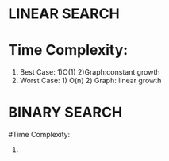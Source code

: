 # LINEAR SEARCH

# Time Complexity:
   1. Best Case:
              1)O(1)
              2)Graph:constant growth 
   2. Worst Case:
             1) O(n)
             2) Graph: linear growth
 # BINARY SEARCH
 
  #Time Complexity:
  
  1)
    

